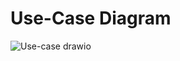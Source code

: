 # Use-Case Diagram


![Use-case drawio](https://user-images.githubusercontent.com/72755358/169643706-0a669022-99c3-4620-bf9d-e169e4627440.png)
